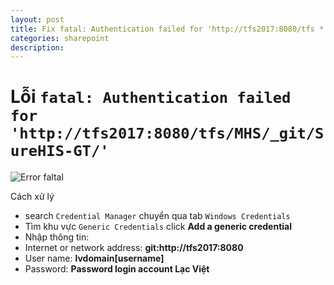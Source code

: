 ```yaml
---
layout: post
title: Fix fatal: Authentication failed for 'http://tfs2017:8080/tfs *
categories: sharepoint
description: 
---
```


# Lỗi `fatal: Authentication failed for 'http://tfs2017:8080/tfs/MHS/_git/SureHIS-GT/'`


![Error faltal](https://ibb.co/GH0RTVL)

Cách xử lý

* search `Credential Manager` chuyển qua tab `Windows Credentials`
* Tìm khu vực `Generic Credentials` click **Add a generic credential**
* Nhập thông tin:
*  Internet or network address: **git:http://tfs2017:8080**
*  User name: **lvdomain\[username]**
*  Password: **Password login account Lạc Việt**  